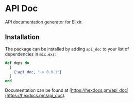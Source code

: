 # API Doc

API documentation generator for Elixir.

## Installation

The package can be installed by adding `api_doc`
to your list of dependencies in `mix.exs`:

```elixir
def deps do
  [
    {:api_doc, "~> 0.0.1"}
  ]
end
```

Documentation can be found at
[https://hexdocs.pm/api_doc](https://hexdocs.pm/api_doc).
